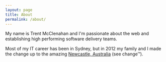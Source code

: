 ```yaml
---
layout: page
title: About
permalink: /about/
---
```


My name is Trent McClenahan and I'm passionate about the web and establishing high performing software delivery teams.

Most of my IT career has been in Sydney, but in 2012 my family and I made the change up to the amazing [Newcastle, Australia](http://www.visitnewcastle.com.au/) (see change&trade;).